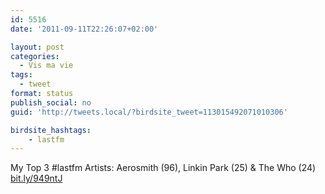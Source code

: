 ```yaml
---
id: 5516
date: '2011-09-11T22:26:07+02:00'

layout: post
categories:
  - Vis ma vie
tags:
  - tweet
format: status
publish_social: no
guid: 'http://tweets.local/?birdsite_tweet=113015492071010306'

birdsite_hashtags:
    - lastfm
---
```


My Top 3 #lastfm Artists: Aerosmith (96), Linkin Park (25) &amp; The Who (24) [bit.ly/949ntJ](http://bit.ly/949ntJ)